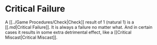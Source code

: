 # Critical Failure

A [[../Game Procedures/Check\|Check]] result of 1 (natural 1) is a [[.md\|Critical Failure]]. It is always a failure no matter what. And in certain cases it results in some extra detrimental effect, like a [[Critical Miscast\|Critical Miscast]].
